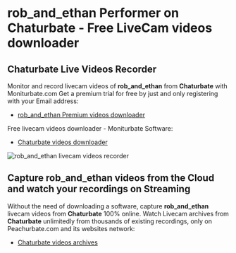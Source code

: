 # rob_and_ethan Performer on Chaturbate - Free LiveCam videos downloader

## Chaturbate Live Videos Recorder

Monitor and record livecam videos of **rob_and_ethan** from **Chaturbate** with Moniturbate.com
Get a premium trial for free by just and only registering with your Email address:
* [rob_and_ethan Premium videos downloader](https://moniturbate.com/request-demo-licence-key.html)

Free livecam videos downloader - Moniturbate Software:
* [Chaturbate videos downloader](https://moniturbate.com/moniturbate-download-software.html)

![rob_and_ethan livecam videos recorder](https://peachurnet.com/templates/moniturbate-software.png)


## Capture rob_and_ethan videos from the Cloud and watch your recordings on Streaming

Without the need of downloading a software, capture **rob_and_ethan** livecam videos from **Chaturbate** 100% online.
Watch Livecam archives from **Chaturbate** unlimitedly from thousands of existing recordings, only on Peachurbate.com and its websites network:
* [Chaturbate videos archives](https://peachurnet.com/)